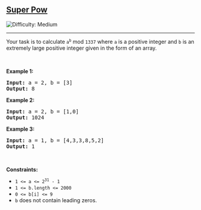 <h2><a href="https://leetcode.com/problems/super-pow">Super Pow</a></h2> <img src='https://img.shields.io/badge/Difficulty-Medium-orange' alt='Difficulty: Medium' /><hr><p>Your task is to calculate <code>a<sup>b</sup></code> mod <code>1337</code> where <code>a</code> is a positive integer and <code>b</code> is an extremely large positive integer given in the form of an array.</p>

<p>&nbsp;</p>
<p><strong class="example">Example 1:</strong></p>

<pre>
<strong>Input:</strong> a = 2, b = [3]
<strong>Output:</strong> 8
</pre>

<p><strong class="example">Example 2:</strong></p>

<pre>
<strong>Input:</strong> a = 2, b = [1,0]
<strong>Output:</strong> 1024
</pre>

<p><strong class="example">Example 3:</strong></p>

<pre>
<strong>Input:</strong> a = 1, b = [4,3,3,8,5,2]
<strong>Output:</strong> 1
</pre>

<p>&nbsp;</p>
<p><strong>Constraints:</strong></p>

<ul>
	<li><code>1 &lt;= a &lt;= 2<sup>31</sup> - 1</code></li>
	<li><code>1 &lt;= b.length &lt;= 2000</code></li>
	<li><code>0 &lt;= b[i] &lt;= 9</code></li>
	<li><code>b</code> does not contain leading zeros.</li>
</ul>
